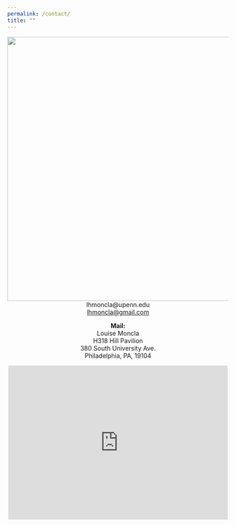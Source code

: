 ```yaml
---
permalink: /contact/
title: ""
---
```

<center>
<img src="/assets/images/philadelphia.png" width="800" height="600>
</center>

Thanks for your interest in the lab! We are located in Hill Pavilion, on Penn's main campus in Philadelphia. 

__Email:__<br/>
lhmoncla@upenn.edu<br/>
lhmoncla@gmail.com<br/>

__Mail:__<br/>
Louise Moncla<br/>
H318 Hill Pavilion<br/>
380 South University Ave.<br/> 
Philadelphia, PA, 19104<br/>


<iframe src="https://www.google.com/maps/embed?pb=!1m18!1m12!1m3!1d3058.6187726107123!2d-75.200148!3d39.9499163!2m3!1f0!2f0!3f0!3m2!1i1024!2i768!4f13.1!3m3!1m2!1s0x89c6c658bebad721%3A0x4a266465ed9de6c5!2sHill%20Pavilion%20Veterinary%20Medicine%20Teaching%20Research%20Building%2C%20Philadelphia%2C%20PA%2019104!5e0!3m2!1sen!2sus!4v1662754329736!5m2!1sen!2sus" width="500" height="350" style="border:0;" allowfullscreen="" loading="lazy" referrerpolicy="no-referrer-when-downgrade"></iframe>
